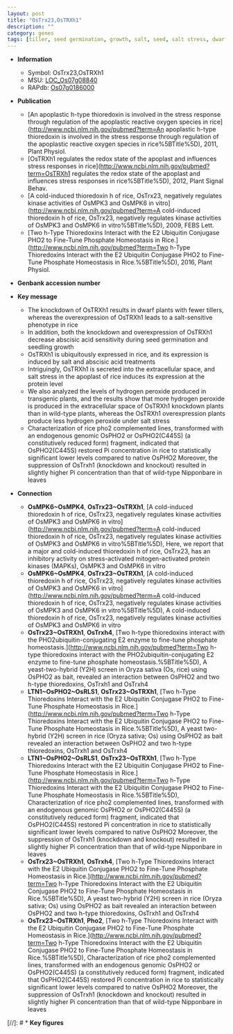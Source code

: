 ```yaml
---
layout: post
title: "OsTrx23,OsTRXh1"
description: ""
category: genes
tags: [tiller, seed germination, growth, salt, seed, salt stress, dwarf, seedling, Pi,  pi ]
---
```


* **Information**  
    + Symbol: OsTrx23,OsTRXh1  
    + MSU: [LOC_Os07g08840](http://rice.uga.edu/cgi-bin/ORF_infopage.cgi?orf=LOC_Os07g08840)  
    + RAPdb: [Os07g0186000](http://rapdb.dna.affrc.go.jp/viewer/gbrowse_details/irgsp1?name=Os07g0186000)  

* **Publication**  
    + [An apoplastic h-type thioredoxin is involved in the stress response through regulation of the apoplastic reactive oxygen species in rice](http://www.ncbi.nlm.nih.gov/pubmed?term=An apoplastic h-type thioredoxin is involved in the stress response through regulation of the apoplastic reactive oxygen species in rice%5BTitle%5D), 2011, Plant Physiol.
    + [OsTRXh1 regulates the redox state of the apoplast and influences stress responses in rice](http://www.ncbi.nlm.nih.gov/pubmed?term=OsTRXh1 regulates the redox state of the apoplast and influences stress responses in rice%5BTitle%5D), 2012, Plant Signal Behav.
    + [A cold-induced thioredoxin h of rice, OsTrx23, negatively regulates kinase activities of OsMPK3 and OsMPK6 in vitro](http://www.ncbi.nlm.nih.gov/pubmed?term=A cold-induced thioredoxin h of rice, OsTrx23, negatively regulates kinase activities of OsMPK3 and OsMPK6 in vitro%5BTitle%5D), 2009, FEBS Lett.
    + [Two h-Type Thioredoxins Interact with the E2 Ubiquitin Conjugase PHO2 to Fine-Tune Phosphate Homeostasis in Rice.](http://www.ncbi.nlm.nih.gov/pubmed?term=Two h-Type Thioredoxins Interact with the E2 Ubiquitin Conjugase PHO2 to Fine-Tune Phosphate Homeostasis in Rice.%5BTitle%5D), 2016, Plant Physiol.

* **Genbank accession number**  

* **Key message**  
    + The knockdown of OsTRXh1 results in dwarf plants with fewer tillers, whereas the overexpression of OsTRXh1 leads to a salt-sensitive phenotype in rice
    + In addition, both the knockdown and overexpression of OsTRXh1 decrease abscisic acid sensitivity during seed germination and seedling growth
    + OsTRXh1 is ubiquitously expressed in rice, and its expression is induced by salt and abscisic acid treatments
    + Intriguingly, OsTRXh1 is secreted into the extracellular space, and salt stress in the apoplast of rice induces its expression at the protein level
    + We also analyzed the levels of hydrogen peroxide produced in transgenic plants, and the results show that more hydrogen peroxide is produced in the extracellular space of OsTRXh1 knockdown plants than in wild-type plants, whereas the OsTRXh1 overexpression plants produce less hydrogen peroxide under salt stress
    + Characterization of rice pho2 complemented lines, transformed with an endogenous genomic OsPHO2 or OsPHO2(C445S) (a constitutively reduced form) fragment, indicated that OsPHO2(C445S) restored Pi concentration in rice to statistically significant lower levels compared to native OsPHO2 Moreover, the suppression of OsTrxh1 (knockdown and knockout) resulted in slightly higher Pi concentration than that of wild-type Nipponbare in leaves

* **Connection**  
    + __OsMPK6~OsMPK4__, __OsTrx23~OsTRXh1__, [A cold-induced thioredoxin h of rice, OsTrx23, negatively regulates kinase activities of OsMPK3 and OsMPK6 in vitro](http://www.ncbi.nlm.nih.gov/pubmed?term=A cold-induced thioredoxin h of rice, OsTrx23, negatively regulates kinase activities of OsMPK3 and OsMPK6 in vitro%5BTitle%5D), Here, we report that a major and cold-induced thioredoxin h of rice, OsTrx23, has an inhibitory activity on stress-activated mitogen-activated protein kinases (MAPKs), OsMPK3 and OsMPK6 in vitro
    + __OsMPK6~OsMPK4__, __OsTrx23~OsTRXh1__, [A cold-induced thioredoxin h of rice, OsTrx23, negatively regulates kinase activities of OsMPK3 and OsMPK6 in vitro](http://www.ncbi.nlm.nih.gov/pubmed?term=A cold-induced thioredoxin h of rice, OsTrx23, negatively regulates kinase activities of OsMPK3 and OsMPK6 in vitro%5BTitle%5D), A cold-induced thioredoxin h of rice, OsTrx23, negatively regulates kinase activities of OsMPK3 and OsMPK6 in vitro
    + __OsTrx23~OsTRXh1__, __OsTrxh4__, [Two h-type thioredoxins interact with the PHO2ubiquitin-conjugating E2 enzyme to fine-tune phosphate homeostasis.](http://www.ncbi.nlm.nih.gov/pubmed?term=Two h-type thioredoxins interact with the PHO2ubiquitin-conjugating E2 enzyme to fine-tune phosphate homeostasis.%5BTitle%5D), A yeast-two-hybrid (Y2H) screen in Oryza sativa (Os, rice) using OsPHO2 as bait, revealed an interaction between OsPHO2 and two h-type thioredoxins, OsTrxh1 and OsTrxh4
    + __LTN1~OsPHO2~OsRLS1__, __OsTrx23~OsTRXh1__, [Two h-Type Thioredoxins Interact with the E2 Ubiquitin Conjugase PHO2 to Fine-Tune Phosphate Homeostasis in Rice.](http://www.ncbi.nlm.nih.gov/pubmed?term=Two h-Type Thioredoxins Interact with the E2 Ubiquitin Conjugase PHO2 to Fine-Tune Phosphate Homeostasis in Rice.%5BTitle%5D), A yeast two-hybrid (Y2H) screen in rice (Oryza sativa; Os) using OsPHO2 as bait revealed an interaction between OsPHO2 and two h-type thioredoxins, OsTrxh1 and OsTrxh4
    + __LTN1~OsPHO2~OsRLS1__, __OsTrx23~OsTRXh1__, [Two h-Type Thioredoxins Interact with the E2 Ubiquitin Conjugase PHO2 to Fine-Tune Phosphate Homeostasis in Rice.](http://www.ncbi.nlm.nih.gov/pubmed?term=Two h-Type Thioredoxins Interact with the E2 Ubiquitin Conjugase PHO2 to Fine-Tune Phosphate Homeostasis in Rice.%5BTitle%5D), Characterization of rice pho2 complemented lines, transformed with an endogenous genomic OsPHO2 or OsPHO2(C445S) (a constitutively reduced form) fragment, indicated that OsPHO2(C445S) restored Pi concentration in rice to statistically significant lower levels compared to native OsPHO2 Moreover, the suppression of OsTrxh1 (knockdown and knockout) resulted in slightly higher Pi concentration than that of wild-type Nipponbare in leaves
    + __OsTrx23~OsTRXh1__, __OsTrxh4__, [Two h-Type Thioredoxins Interact with the E2 Ubiquitin Conjugase PHO2 to Fine-Tune Phosphate Homeostasis in Rice.](http://www.ncbi.nlm.nih.gov/pubmed?term=Two h-Type Thioredoxins Interact with the E2 Ubiquitin Conjugase PHO2 to Fine-Tune Phosphate Homeostasis in Rice.%5BTitle%5D), A yeast two-hybrid (Y2H) screen in rice (Oryza sativa; Os) using OsPHO2 as bait revealed an interaction between OsPHO2 and two h-type thioredoxins, OsTrxh1 and OsTrxh4
    + __OsTrx23~OsTRXh1__, __Pho2__, [Two h-Type Thioredoxins Interact with the E2 Ubiquitin Conjugase PHO2 to Fine-Tune Phosphate Homeostasis in Rice.](http://www.ncbi.nlm.nih.gov/pubmed?term=Two h-Type Thioredoxins Interact with the E2 Ubiquitin Conjugase PHO2 to Fine-Tune Phosphate Homeostasis in Rice.%5BTitle%5D), Characterization of rice pho2 complemented lines, transformed with an endogenous genomic OsPHO2 or OsPHO2(C445S) (a constitutively reduced form) fragment, indicated that OsPHO2(C445S) restored Pi concentration in rice to statistically significant lower levels compared to native OsPHO2 Moreover, the suppression of OsTrxh1 (knockdown and knockout) resulted in slightly higher Pi concentration than that of wild-type Nipponbare in leaves

[//]: # * **Key figures**  


